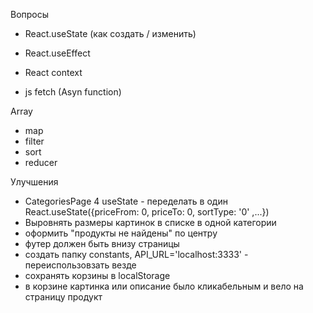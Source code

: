 Вопросы 
- React.useState (как создать / изменить)
- React.useEffect
- React context

- js fetch (Asyn function)

Array
- map
- filter
- sort
- reducer


Улучшения
- CategoriesPage 4 useState - переделать в один React.useState({priceFrom: 0, priceTo: 0, sortType: '0' ,...})
- Выровнять размеры картинок в списке в одной категории
- оформить "продукты не найдены" по центру
- футер должен быть внизу страницы
- создать папку constants, API_URL='localhost:3333' - переиспользовзать везде
- сохранять корзины в localStorage
- в корзине картинка или описание было кликабельным и вело на страницу продукт